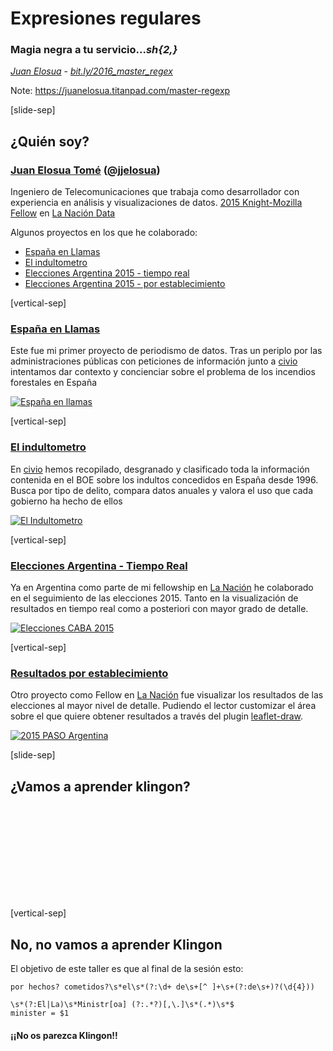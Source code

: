 # Expresiones regulares
### Magia negra a tu servicio..._sh{2,}_

_[Juan Elosua][blog]_ - _[bit.ly/2016_master_regex][slides]_

[blog]: http://www.juanelosua.com
[slides]: http://bit.ly/2016_master_regex

Note: https://juanelosua.titanpad.com/master-regexp

[slide-sep]

## ¿Quién soy?

### [Juan Elosua Tomé][blog] ([@jjelosua][twitter])

Ingeniero de Telecomunicaciones que trabaja como desarrollador con experiencia en análisis y visualizaciones de datos. [2015 Knight-Mozilla Fellow][fellow] en [La Nación Data][lndata]

Algunos proyectos en los que he colaborado:
* <a target="_blank" href="http://www.espanaenllamas.es">España en Llamas</a>
* <a target="_blank" href="http://www.elindultometro.es">El indultometro</a>
* <a target="_blank" href="http://www.lanacion.com.ar/1846694-elecciones-2015-mapa-de-resultados-del-ballottage-por-provincia-municipio-y-comuna">Elecciones Argentina 2015 - tiempo real</a>
* <a target="_blank" href="http://www.lanacion.com.ar/1848689-como-fue-el-resultado-del-ballottage-en-la-escuela-donde-votaste">Elecciones Argentina 2015 - por establecimiento</a>

[blog]: http://www.juanelosua.com
[twitter]: https://twitter.com/jjelosua
[fellow]: http://opennews.org/what/fellowships/2015meet
[lndata]: http://www.lanacion.com.ar/data

[vertical-sep]

### <a target="_blank" href="http://www.espanaenllamas.es">España en Llamas</a>

Este fue mi primer proyecto de periodismo de datos. Tras un periplo por las administraciones públicas con peticiones de información junto a [civio][civio] intentamos dar contexto y concienciar sobre el problema de los incendios forestales en España

<!-- .element: class="proj_desc"-->

<a target="_blank" href="http://www.espanaenllamas.es">
    <img alt="España en llamas" class="img_60" data-src="images/proj_eel.jpg"></img>
</a>

[civio]: http://civio.es

[vertical-sep]

### <a target="_blank" href="http://www.elindultometro.es">El indultometro</a>

En [civio][civio] hemos recopilado, desgranado y clasificado toda la información contenida en el BOE sobre los indultos concedidos en España desde 1996. Busca por tipo de delito, compara datos anuales y valora el uso que cada gobierno ha hecho de ellos

<!-- .element: class="proj_desc"-->

<a target="_blank" href="http://www.elindultometro.es">
    <img alt="El Indultometro" class="img_60" data-src="images/proj_EI.jpg"></img>
</a>

[civio]: http://civio.es

[vertical-sep]

### <a target="_blank" href="http://www.lanacion.com.ar/1846694-elecciones-2015-mapa-de-resultados-del-ballottage-por-provincia-municipio-y-comuna">Elecciones Argentina - Tiempo Real</a>

Ya en Argentina como parte de mi fellowship en [La Nación][lanacion] he colaborado en el seguimiento de las elecciones 2015. Tanto en la visualización de resultados en tiempo real como a posteriori con mayor grado de detalle.

<!-- .element: class="proj_desc"-->

<a target="_blank" href="http://www.lanacion.com.ar/1846694-elecciones-2015-mapa-de-resultados-del-ballottage-por-provincia-municipio-y-comuna">
    <img alt="Elecciones CABA 2015" class="img_60" data-src="images/proj_arg_live.jpg"></img>
</a>

[lanacion]: http://www.lanacion.com.ar/

[vertical-sep]

### <a target="_blank" href="http://www.lanacion.com.ar/1848689-como-fue-el-resultado-del-ballottage-en-la-escuela-donde-votaste">Resultados por establecimiento</a>

Otro proyecto como Fellow en [La Nación][lanacion] fue visualizar los resultados de las elecciones al mayor nivel de detalle. Pudiendo el lector customizar el área sobre el que quiere obtener resultados a través del plugin [leaflet-draw](https://github.com/Leaflet/Leaflet.draw).

<!-- .element: class="proj_desc"-->

<a target="_blank" href="http://www.lanacion.com.ar/1848689-como-fue-el-resultado-del-ballottage-en-la-escuela-donde-votaste">
    <img alt="2015 PASO Argentina" class="img_60" data-src="images/proj_arg_detailed.jpg"></img>
</a>

[lanacion]: http://www.lanacion.com.ar/

[slide-sep]

## ¿Vamos a aprender klingon?

<iframe class="stretch" data-src="https://www.youtube.com/embed/3g_97I3AGtI" frameborder="0" allowfullscreen></iframe>

[vertical-sep]

## No, no vamos a aprender Klingon

El objetivo de este taller es que al final de la sesión esto:

```
por hechos? cometidos?\s*el\s*(?:\d+ de\s+[^ ]+\s+(?:de\s+)?(\d{4}))

\s*(?:El|La)\s*Ministr[oa] (?:.*?)[,\.]\s*(.*)\s*$
minister = $1
```

#### ¡¡No os parezca Klingon!!